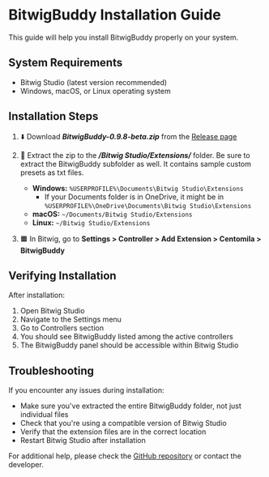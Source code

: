 # BitwigBuddy Installation Guide

This guide will help you install BitwigBuddy properly on your system.

## System Requirements

- Bitwig Studio (latest version recommended)
- Windows, macOS, or Linux operating system

## Installation Steps

1. ⬇️ Download **_BitwigBuddy-0.9.8-beta.zip_** from the [Release page](https://github.com/centomila/BeatBuddy-Bitwig-Extension-MIDI-Drum-Generator/releases)

2. 📂 Extract the zip to the **_/Bitwig Studio/Extensions/_** folder. Be sure to extract the BitwigBuddy subfolder as well. It contains sample custom presets as txt files.

   - **Windows:** `%USERPROFILE%\Documents\Bitwig Studio\Extensions`
     - If your Documents folder is in OneDrive, it might be in `%USERPROFILE%\OneDrive\Documents\Bitwig Studio\Extensions`
   - **macOS:** `~/Documents/Bitwig Studio/Extensions`
   - **Linux:** `~/Bitwig Studio/Extensions`

3. 🟧 In Bitwig, go to **Settings > Controller > Add Extension > Centomila > BitwigBuddy**

## Verifying Installation

After installation:

1. Open Bitwig Studio
2. Navigate to the Settings menu
3. Go to Controllers section
4. You should see BitwigBuddy listed among the active controllers
5. The BitwigBuddy panel should be accessible within Bitwig Studio

## Troubleshooting

If you encounter any issues during installation:

- Make sure you've extracted the entire BitwigBuddy folder, not just individual files
- Check that you're using a compatible version of Bitwig Studio
- Verify that the extension files are in the correct location
- Restart Bitwig Studio after installation

For additional help, please check the [GitHub repository](https://github.com/centomila/BeatBuddy-Bitwig-Extension-MIDI-Drum-Generator) or contact the developer.
